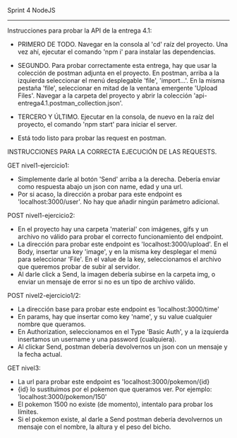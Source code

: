 Sprint 4 NodeJS

---------------------

Instrucciones para probar la API de la entrega 4.1:
- PRIMERO DE TODO. Navegar en la consola al 'cd' raíz del proyecto. Una vez ahí, ejecutar el comando 'npm i' para instalar las dependencias.

- SEGUNDO. Para probar correctamente esta entrega, hay que usar la colección de postman adjunta en el proyecto. En postman, arriba a la izquierda seleccionar el menú desplegable 'file', 'import...'. En la misma pestaña 'file', seleccionar en mitad de la ventana emergente 'Upload Files'. Navegar a la carpeta del proyecto y abrir la colección 'api-entrega4.1.postman_collection.json'.

- TERCERO Y ÚLTIMO. Ejecutar en la consola, de nuevo en la raíz del proyecto, el comando 'npm start' para iniciar el server.

- Está todo listo para probar las request en postman.

INSTRUCCIONES PARA LA CORRECTA EJECUCIÓN DE LAS REQUESTS.

GET nivel1-ejercicio1:
- Simplemente darle al botón 'Send' arriba a la derecha. Debería enviar como respuesta abajo un json con name, edad y una url.
- Por si acaso, la dirección a probar para este endpoint es 'localhost:3000/user'. No hay que añadir ningún parámetro adicional.

POST nivel1-ejercicio2:
- En el proyecto hay una carpeta 'material' con imágenes, gifs y un archivo no válido para probar el correcto funcionamiento del endpoint.
- La dirección para probar este endpoint es 'localhost:3000/upload'. En el Body, insertar una key 'image', y en la misma key desplegar el menú para seleccionar 'File'. En el value de la key, seleccionamos el archivo que queremos probar de subir al servidor.
- Al darle click a Send, la imagen debería subirse en la carpeta img, o enviar un mensaje de error si no es un tipo de archivo válido.

POST nivel2-ejercicio1/2:
- La dirección base para probar este endpoint es 'localhost:3000/time'
- En params, hay que insertar como key 'name', y su value cualquier nombre que queramos.
- En Authorization, seleccionamos en el Type 'Basic Auth', y a la izquierda insertamos un username y una password (cualquiera).
- Al clickar Send, postman debería devolvernos un json con un mensaje y la fecha actual.

GET nivel3:
- La url para probar este endpoint es 'localhost:3000/pokemon/{id}
- {id} lo sustituimos por el pokemon que queramos ver. Por ejemplo: 'localhost:3000/pokemon/150'
- El pokemon 1500 no existe (de momento), intentalo para probar los límites.
- Si el pokemon existe, al darle a Send postman debería devolvernos un mensaje con el nombre, la altura y el peso del bicho.